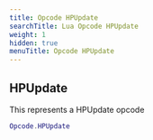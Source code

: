 ```yaml
---
title: Opcode HPUpdate
searchTitle: Lua Opcode HPUpdate
weight: 1
hidden: true
menuTitle: Opcode HPUpdate
---
```

## HPUpdate

This represents a HPUpdate opcode
```lua
Opcode.HPUpdate
```
